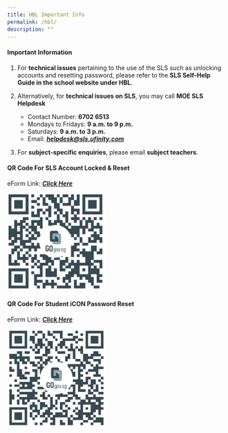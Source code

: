 ```yaml
---
title: HBL Important Info
permalink: /hbl/
description: ""
---
```

#### **Important Information**

1. For **technical issues** pertaining to the use of the SLS such as unlocking accounts and resetting password, please refer to the **SLS Self-Help Guide in the school website under HBL**.

2. Alternatively, for **technical issues on SLS**, you may call **MOE SLS Helpdesk** 

	* Contact Number: **6702 6513**
	* Mondays to Fridays: **9 a.m. to 9 p.m.**
	* Saturdays: **9 a.m. to 3 p.m.**
	* Email: ***[helpdesk@sls.ufinity.com](helpdesk@sls.ufinity.com)***

3. For **subject-specific enquiries**, please email **subject teachers**.

#### **QR Code For SLS Account Locked &amp; Reset**
eForm Link: ***[Click  Here](https://go.gov.sg/acsjsls)***

<img src="/images/slsreset.jpg" style="width:45%">


#### **QR Code For Student iCON Password Reset**
eForm Link: ***[Click  Here](https://go.gov.sg/acsjstudiconreset)***

<img src="/images/studicon.jpg" style="width:45%">